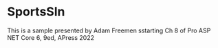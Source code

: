 # SportsSln
This is a sample presented by Adam Freemen sstarting Ch 8 of Pro ASP NET Core 6, 9ed, APress 2022
